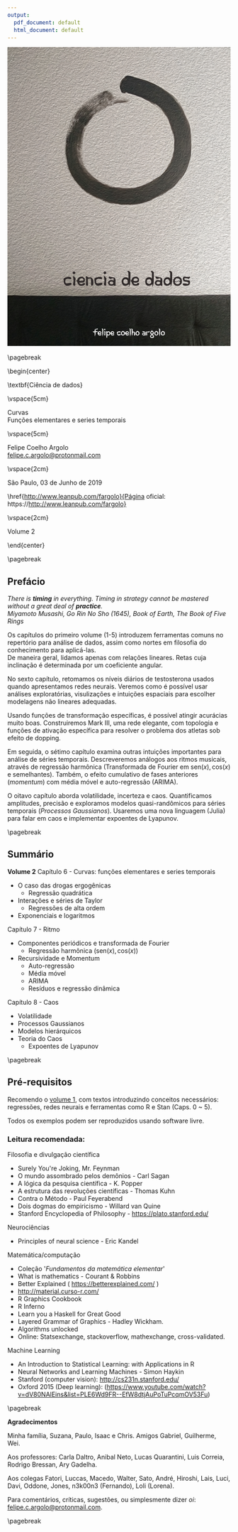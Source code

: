 ```yaml
---
output:
  pdf_document: default
  html_document: default
---
```

![](images/cover.png)  

\pagebreak

\begin{center}

\textbf{Ciência de dados}  

\vspace{5cm}

Curvas  
Funções elementares e series temporais   

\vspace{5cm}

Felipe Coelho Argolo   
felipe.c.argolo@protonmail.com   

\vspace{2cm}

São Paulo, 03 de Junho de 2019  

\href{http://www.leanpub.com/fargolo}{Página oficial: https://http://www.leanpub.com/fargolo}  

\vspace{2cm}

Volume 2

\end{center}

\pagebreak

## Prefácio  

*There is **timing** in everything. Timing in strategy cannot be mastered without a great deal of **practice**.*  
*Miyamoto Musashi, Go Rin No Sho (1645), Book of Earth, The Book of Five Rings*  
  
Os capítulos do primeiro volume (1-5) introduzem ferramentas comuns no repertório para análise de dados, assim como nortes em filosofia do conhecimento para aplicá-las.  
De maneira geral, lidamos apenas com relações lineares. Retas cuja inclinação é determinada por um coeficiente angular.   

No sexto capítulo, retomamos os níveis diários de testosterona usados  quando apresentamos redes neurais. Veremos como é possível usar análises exploratórias, visulizações e intuições espaciais para escolher modelagens não lineares adequadas.   

Usando funções de transformação específicas, é possível atingir acurácias muito boas. Construiremos Mark III, uma rede elegante, com topologia e funções de ativação específica para resolver o problema dos atletas sob efeito de dopping.  

Em seguida, o sétimo capítulo examina outras intuições importantes para análise de séries temporais. Descreveremos análogos aos ritmos musicais, através de regressão harmônica (Transformada de Fourier em $\text{sen}(x) , \text{cos}(x)$ e semelhantes). Também, o efeito cumulativo de fases anteriores (*momentum*) com média móvel e auto-regressão (ARIMA).  

O oitavo capítulo aborda volatilidade, incerteza e caos. Quantificamos amplitudes, precisão e exploramos modelos quasi-randômicos para séries temporais (*Processos Gaussianos*). Usaremos uma nova linguagem (Julia) para falar em caos e implementar expoentes de Lyapunov.   

\pagebreak  

## Summário 

**Volume 2**
Capítulo 6 - Curvas: funções elementares e series temporais  

  * O caso das drogas ergogênicas   
    * Regressão quadrática  
  * Interações e séries de Taylor  
    * Regressões de alta ordem  
  * Exponenciais e logaritmos 
  
Capítulo 7 - Ritmo  

  * Componentes periódicos e transformada de Fourier  
    * Regressão harmônica ($\text{sen}(x), \text{cos}(x)$)  
  * Recursividade e Momentum  
    * Auto-regressão  
    * Média móvel  
    * ARIMA   
    * Resíduos e regressão dinâmica   
    
Capítulo 8 - Caos

  * Volatilidade  
  * Processos Gaussianos  
  * Modelos hierárquicos  
  * Teoria do Caos
    * Expoentes de Lyapunov 
  
\pagebreak

## Pré-requisitos

Recomendo o [volume 1](https://leanpub.com/cienciadados), com textos introduzindo conceitos necessários: regressões, redes neurais e ferramentas como R e Stan (Caps. 0 ~ 5).  

Todos os exemplos podem ser reproduzidos usando software livre.  

### Leitura recomendada:

Filosofia e divulgação científica

* Surely You're Joking, Mr. Feynman
* O mundo assombrado pelos demônios - Carl Sagan
* A lógica da pesquisa científica - K. Popper
* A estrutura das revoluções científicas - Thomas Kuhn
* Contra o Método - Paul Feyerabend
* Dois dogmas do empiricismo - Willard van Quine
* Stanford Encyclopedia of Philosophy - https://plato.stanford.edu/

Neurociências  

* Principles of neural science - Eric Kandel

Matemática/computação  

* Coleção '*Fundamentos da matemática elementar*'
* What is mathematics - Courant & Robbins
* Better Explained ( https://betterexplained.com/ )
* http://material.curso-r.com/
* R Graphics Cookbook
* R Inferno
* Learn you a Haskell for Great Good
* Layered Grammar of Graphics - Hadley Wickham.
* Algorithms unlocked
* Online: Statsexchange, stackoverflow, mathexchange, cross-validated.
 
Machine Learning  

* An Introduction to Statistical Learning: with Applications in R
* Neural Networks and Learning Machines - Simon Haykin
* Stanford (computer vision): http://cs231n.stanford.edu/
* Oxford 2015 (Deep learning): (https://www.youtube.com/watch?v=dV80NAlEins&list=PLE6Wd9FR--EfW8dtjAuPoTuPcqmOV53Fu) 

\pagebreak

**Agradecimentos**

Minha família, Suzana, Paulo, Isaac e Chris. Amigos Gabriel, Guilherme, Wei.  

Aos professores: Carla Daltro, Anibal Neto, Lucas Quarantini, Luis Correia, Rodrigo Bressan, Ary Gadelha.  

Aos colegas Fatori, Luccas, Macedo, Walter, Sato, André, Hiroshi, Lais, Luci, Davi, Oddone, Jones, n3k00n3 (Fernando), Loli (Lorena).

Para comentários, críticas, sugestões, ou simplesmente dizer *oi*: felipe.c.argolo@protonmail.com.  


\pagebreak

